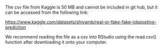 The csv file from Kaggle is 50 MB and cannot be included in git hub, but it can be accessed from the following link:

https://www.kaggle.com/datasets/shivamb/real-or-fake-fake-jobposting-prediction

We recommend reading the file as a csv into RStudio using the read.csv() function after downloading it onto your computer.

